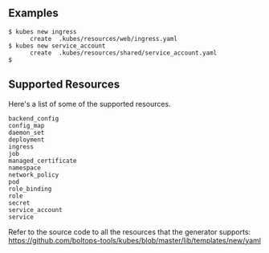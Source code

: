 ## Examples

    $ kubes new ingress
          create  .kubes/resources/web/ingress.yaml
    $ kubes new service_account
          create  .kubes/resources/shared/service_account.yaml
    $

## Supported Resources

Here's a list of some of the supported resources.

    backend_config
    config_map
    daemon_set
    deployment
    ingress
    job
    managed_certificate
    namespace
    network_policy
    pod
    role_binding
    role
    secret
    service_account
    service

Refer to the source code to all the resources that the generator supports:
https://github.com/boltops-tools/kubes/blob/master/lib/templates/new/yaml
